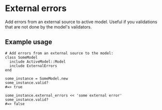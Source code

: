 # External errors
Add errors from an external source to active model. Useful if you validations that are not done by the model's validators.

## Example usage
```
# Add errors from an external source to the model:
class SomeModel
  include ActiveModel::Model
  include ExternalErrors
end

some_instance = SomeModel.new
some_instance.valid?
#=> true

some_instance.external_errors << 'some external error'
some_instance.valid?
#=> false
```
